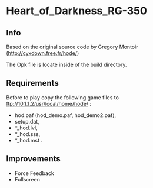 # Heart_of_Darkness_RG-350

## Info
Based on the original source code by Gregory Montoir (http://cyxdown.free.fr/hode/)

The Opk file is locate inside of the build directory.

## Requirements
Before to play copy the following game files to ftp://10.1.1.2/usr/local/home/hode/ :
- hod.paf (hod_demo.paf, hod_demo2.paf),
- setup.dat,
- *_hod.lvl,
- *_hod.sss,
- *_hod.mst .

## Improvements
- Force Feedback
- Fullscreen
  
